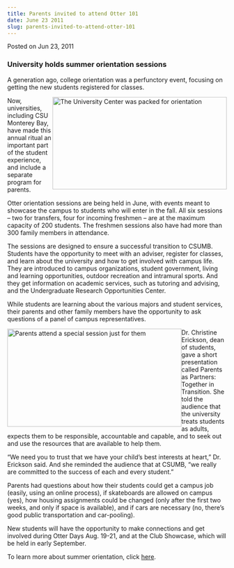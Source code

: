 ```yaml
---
title: Parents invited to attend Otter 101
date: June 23 2011
slug: parents-invited-to-attend-otter-101
---
```





<span class="date">Posted on Jun 23, 2011    </span>
<h3>University holds summer orientation sessions</h3>
<p>A generation ago, college orientation was a perfunctory event,
focusing on getting the new students registered for classes.</p>
<p><img alt="The University Center was packed for orientation" src="http://news.csumb.edu/sites/default/files/65/attachments/news/images/orient_small.jpg" style="float:right; width:400px; height:212px">Now, universities,
including CSU Monterey Bay, have made this annual ritual an
important part of the student experience, and include a separate
program for parents.</img></p>
<p>Otter orientation sessions are being held in June, with events
meant to showcase the campus to students who will enter in the
fall. All six sessions &#x2013; two for transfers, four for incoming
freshmen &#x2013; are at the maximum capacity of 200 students. The
freshmen sessions also have had more than 300 family members in
attendance.</p>
<p>The sessions are designed to ensure a successful transition to
CSUMB. Students have the opportunity to meet with an adviser,
register for classes, and learn about the university and how to get
involved with campus life. They are introduced to campus
organizations, student government, living and learning
opportunities, outdoor recreation and intramural sports. And they
get information on academic services, such as tutoring and
advising, and the Undergraduate Research Opportunities Center.</p>
<p>While students are learning about the various majors and student
services, their parents and other family members have the
opportunity to ask questions of a panel of campus
representatives.</p>
<p><img alt="Parents attend a special session just for them" src="http://news.csumb.edu/sites/default/files/65/attachments/news/images/orientation_parents_2011_sm.jpg" style="float:left; width:400px; height:225px">Dr. Christine
Erickson, dean of students, gave a short presentation called
Parents as Partners: Together in Transition. She told the audience
that the university treats students as adults, expects them to be
responsible, accountable and capable, and to seek out and use the
resources that are available to help them.</img></p>
<p>&#x201C;We need you to trust that we have your child&#x2019;s best interests
at heart,&#x201D; Dr. Erickson said. And she reminded the audience that at
CSUMB, &#x201C;we really are committed to the success of each and every
student.&#x201D;</p>
<p>Parents had questions about how their students could get a
campus job (easily, using an online process), if skateboards are
allowed on campus (yes), how housing assignments could be changed
(only after the first two weeks, and only if space is available),
and if cars are necessary (no, there&#x2019;s good public transportation
and car-pooling).</p>
<p>New students will have the opportunity to make connections and
get involved during Otter Days Aug. 19-21, and at the Club
Showcase, which will be held in early September.</p>
<p>To learn more about summer orientation, click <a href="http://activities.csumb.edu/new-student-otter-orientation" rel="nofollow">here</a>.</p>
<p>&#x2028;<br>
&#xA0;</br></p>





